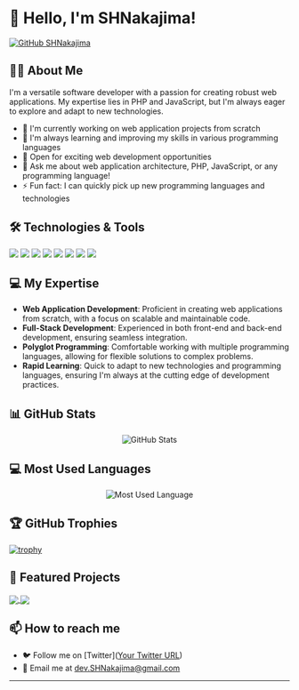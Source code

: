 # 👋 Hello, I'm SHNakajima!

[![GitHub SHNakajima](https://img.shields.io/github/followers/SHNakajima?label=follow&style=social)](https://github.com/SHNakajima)

## 👨‍💻 About Me

I'm a versatile software developer with a passion for creating robust web applications. My expertise lies in PHP and JavaScript, but I'm always eager to explore and adapt to new technologies.

- 🔭 I'm currently working on web application projects from scratch
- 🌱 I'm always learning and improving my skills in various programming languages
- 💼 Open for exciting web development opportunities
- 💬 Ask me about web application architecture, PHP, JavaScript, or any programming language!
- ⚡ Fun fact: I can quickly pick up new programming languages and technologies

## 🛠 Technologies & Tools

![](https://img.shields.io/badge/Code-PHP-informational?style=flat&logo=php&logoColor=white&color=2bbc8a)
![](https://img.shields.io/badge/Code-JavaScript-informational?style=flat&logo=javascript&logoColor=white&color=2bbc8a)
![](https://img.shields.io/badge/Code-Golang-informational?style=flat&logo=go&logoColor=white&color=2bbc8a)
![](https://img.shields.io/badge/Code-Python-informational?style=flat&logo=python&logoColor=white&color=2bbc8a)
![](https://img.shields.io/badge/Code-Java-informational?style=flat&logo=java&logoColor=white&color=2bbc8a)
![](https://img.shields.io/badge/Code-C++-informational?style=flat&logo=cplusplus&logoColor=white&color=2bbc8a)
![](https://img.shields.io/badge/Tools-Docker-informational?style=flat&logo=docker&logoColor=white&color=2bbc8a)
![](https://img.shields.io/badge/Tools-Git-informational?style=flat&logo=git&logoColor=white&color=2bbc8a)

## 💻 My Expertise

- **Web Application Development**: Proficient in creating web applications from scratch, with a focus on scalable and maintainable code.
- **Full-Stack Development**: Experienced in both front-end and back-end development, ensuring seamless integration.
- **Polyglot Programming**: Comfortable working with multiple programming languages, allowing for flexible solutions to complex problems.
- **Rapid Learning**: Quick to adapt to new technologies and programming languages, ensuring I'm always at the cutting edge of development practices.

## 📊 GitHub Stats

<div align="center">
  <img alt="GitHub Stats" src="https://github-readme-stats.vercel.app/api?username=SHNakajima&count_private=true&show_icons=true&theme=tokyonight" />
</div>

## 💻 Most Used Languages

<div align="center">
  <img alt="Most Used Language" src="https://github-readme-stats.vercel.app/api/top-langs/?username=SHNakajima&theme=tokyonight&layout=compact" />
</div>

## 🏆 GitHub Trophies

[![trophy](https://github-profile-trophy.vercel.app/?username=SHNakajima&theme=onedark)](https://github.com/ryo-ma/github-profile-trophy)

## 📌 Featured Projects

<a href="https://github.com/SHNakajima/account-book">
  <img align="center" src="https://github-readme-stats.vercel.app/api/pin/?username=SHNakajima&repo=account-book&theme=tokyonight" />
</a>
<a href="https://github.com/SHNakajima/CW_QuickInput">
  <img align="center" src="https://github-readme-stats.vercel.app/api/pin/?username=SHNakajima&repo=CW_QuickInput&theme=tokyonight" />
</a>

## 📫 How to reach me

- 🐦 Follow me on [Twitter]([Your Twitter URL](https://twitter.com/KleshasJapan))
- 📧 Email me at [dev.SHNakajima@gmail.com](dev.SHNakajima@gmail.com)

---

<div align="center">
  <img src="https://komarev.com/ghpvc/?username=SHNakajima&style=flat-square&color=blue" alt=""/>
</div>
